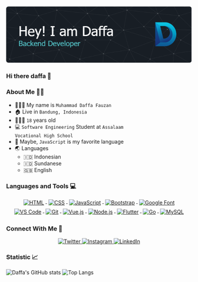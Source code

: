 ![logo](https://github.com/muhammaddaffafauzan/muhammaddaffafauzan/blob/main/github-header-image.png)

### Hi there daffa 👋

### About Me 👨🏻

- 👨🏻‍💼 My name is <code>Muhammad Daffa Fauzan</code>
- 🏠 Live in <code>Bandung, Indonesia</code>
- 🧍🏻‍♂️ <code>18</code> years old
- 💻 <code>Software Engineering</code> Student at <code>Assalaam Vocational High School</code>
- 🌟 Maybe, <code>JavaScript</code> is my favorite language 
- 🌏 Languages
  - 🇮🇩 Indonesian
  - 🇮🇩 Sundanese
  - 🇬🇧 English

### Languages and Tools 💻

<p align="center">
  <!-- HTML -->
  <a href="https://html.spec.whatwg.org/" rel="nofollow">
    <img src="https://www.w3.org/html/logo/downloads/HTML5_Logo_512.png" alt="HTML" height="40" style="vertical-align:top; margin:4px">
  </a>
 
  <!-- CSS -->
  <a href="https://www.w3.org/TR/CSS/#css" rel="nofollow">
    <img src="https://seeklogo.com/images/C/css3-logo-8724075274-seeklogo.com.png" alt="CSS" height="40" style="vertical-align:top; margin:4px">
  </a>

  <!-- JavaScript -->
  <a href="https://www.javascript.com/" rel="nofollow">
    <img src="https://upload.wikimedia.org/wikipedia/commons/6/6a/JavaScript-logo.png" alt="JavaScript" height="40" style="vertical-align:top; margin:4px"> 
  </a>
  
  <!-- Bootstrap -->
  <a href="https://getbootstrap.com/" rel="nofollow"> 
    <img src="https://upload.wikimedia.org/wikipedia/commons/thumb/b/b2/Bootstrap_logo.svg/800px-Bootstrap_logo.svg.png" alt="Bootstrap" height="40" style="vertical-align:top; margin:4px"> 
  </a>
  
  <!-- Google Font -->
  <a href="https://fonts.google.com/" rel="nofollow"> 
    <img src="https://encrypted-tbn0.gstatic.com/images?q=tbn:ANd9GcQbKNei4TQZhCvnwAQbEPQqMRR0Yp7nFb8l6HUoJZLpCQ&s" alt="Google Font" height="40" style="vertical-align:top; margin:4px">
  </a>
 
  <!-- VS Code -->
  <a href="https://code.visualstudio.com/" rel="nofollow"> 
    <img src="https://upload.wikimedia.org/wikipedia/commons/thumb/9/9a/Visual_Studio_Code_1.35_icon.svg/800px-Visual_Studio_Code_1.35_icon.svg.png" alt="VS Code" height="40" style="vertical-align:top; margin:4px"> 
  </a>

  <!-- Git -->
  <a href="https://git-scm.com/" rel="nofollow"> 
    <img src="https://git-scm.com/images/logos/downloads/Git-Icon-1788C.png" alt="Git" height="40" style="vertical-align:top; margin:4px">
  </a>

  <!-- Vue.js -->
  <a href="https://www.vue.js.co.id/" rel="nofollow"> 
    <img src="https://upload.wikimedia.org/wikipedia/commons/thumb/9/95/Vue.js_Logo_2.svg/1184px-Vue.js_Logo_2.svg.png" alt="Vue.js" height="45" style="vertical-align:top; margin:4px">
  </a>

  <!-- Node.js -->
  <a href="https://nodejs.org/id" rel="nofollow"> 
    <img src="https://cdn.freebiesupply.com/logos/large/2x/nodejs-1-logo-png-transparent.png" alt="Node.js" height="45" style="vertical-align:top; margin:4px">
  </a>

  <!-- Flutter -->
  <a href="https://flutter.dev/" rel="nofollow"> 
    <img src="https://cdn.iconscout.com/icon/free/png-256/free-flutter-2038877-1720090.png?f=webp" alt="Flutter" height="45" style="vertical-align:top; margin:4px">
  </a>

  <!-- Go -->
  <a href="https://go.dev/" rel="nofollow"> 
    <img src="https://go.dev/blog/go-brand/Go-Logo/PNG/Go-Logo_Blue.png" alt="Go" height="45" style="vertical-align:top; margin:4px">
  </a>

  <!-- MySQL -->
  <a href="https://www.mysql.com/" rel="nofollow"> 
    <img src="https://upload.wikimedia.org/wikipedia/labs/8/8e/Mysql_logo.png" alt="MySQL" height="45" style="vertical-align:top; margin:4px">
  </a>
</p>

### Connect With Me :handshake:

<p align="center">
  <a href="https://twitter.com/daffafznnn" rel="nofollow">
    <img src="https://img.shields.io/badge/Twitter-1DA1F2?style=for-the-badge&logo=twitter&logoColor=white" alt="Twitter" />
  </a>
  <a href="https://instagram.com/daffafznnn_/" rel="nofollow">
    <img src="https://img.shields.io/badge/Instagram-E4405F?style=for-the-badge&logo=instagram&logoColor=white" alt="Instagram" />
  </a>
 <a href="https://www.linkedin.com/in/muhammad-daffa-fauzan-b0219a2a1/" rel="nofollow">
    <img src="https://img.shields.io/badge/LinkedIn-0077B5?style=for-the-badge&logo=linkedin&logoColor=white" alt="LinkedIn" />
  </a>
</p>

### Statistic :chart_with_upwards_trend:

![Daffa's GitHub stats](https://github-readme-stats.vercel.app/api?username=muhammaddaffafauzan&show_icons=true&theme=tokyonight)
![Top Langs](https://github-readme-stats.vercel.app/api/top-langs/?username=muhammaddaffafauzan&layout=compact&theme=tokyonight)

